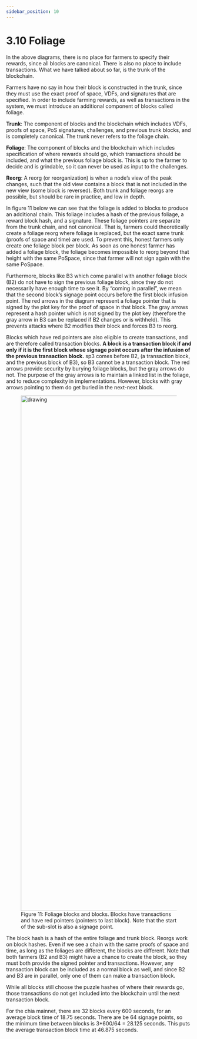 ```yaml
---
sidebar_position: 10
---
```


# 3.10 Foliage

In the above diagrams, there is no place for farmers to specify their rewards, since all blocks are canonical.
There is also no place to include transactions. What we have talked about so far, is the trunk of the blockchain.

Farmers have no say in how their block is constructed in the trunk, since they must use the exact proof of space, VDFs, and signatures that are specified.
In order to include farming rewards, as well as transactions in the system, we must introduce an additional component of blocks called foliage.

**Trunk**: The component of blocks and the blockchain which includes VDFs, proofs of space, PoS signatures, challenges,
and previous trunk blocks, and is completely canonical. The trunk never refers to the foliage chain.

**Foliage**: The component of blocks and the blockchain which includes specification of where rewards should go,
which transactions should be included, and what the previous foliage block is.
This is up to the farmer to decide and is grindable, so it can never be used as input to the challenges.

**Reorg**: A reorg (or reorganization) is when a node’s view of the peak changes, such that the old view contains a block that is not included in the new view (some block is reversed).
Both trunk and foliage reorgs are possible, but should be rare in practice, and low in depth.

In figure 11 below we can see that the foliage is added to blocks to produce an additional chain.
This foliage includes a hash of the previous foliage, a reward block hash, and a signature.
These foliage pointers are separate from the trunk chain, and not canonical.
That is, farmers could theoretically create a foliage reorg where foliage is replaced, but the exact same trunk (proofs of space and time) are used.
To prevent this, honest farmers only create one foliage block per block.
As soon as one honest farmer has added a foliage block, the foliage becomes impossible to reorg beyond
that height with the same PoSpace, since that farmer will not sign again with the same PoSpace. 

Furthermore, blocks like B3 which come parallel with another foliage block (B2)
do not have to sign the previous foliage block, since they do not necessarily have enough time to see it.
By “coming in parallel”, we mean that the second block’s signage point occurs before the first block infusion point.
The red arrows in the diagram represent a foliage pointer that is signed by the plot key for the proof of space in that block. 
The gray arrows represent a hash pointer which is not signed by the plot key (therefore the gray arrow in B3 can be replaced if B2 changes or is withheld).
This prevents attacks where B2 modifies their block and forces B3 to reorg. 

Blocks which have red pointers are also eligible to create transactions, and are therefore called transaction blocks.
__A block is a transaction block if and only if it is the first block whose signage point occurs after the infusion of the previous transaction block.__
sp3 comes before B2, (a transaction block, and the previous block of B3), so B3 cannot be a transaction block.
The red arrows provide security by burying foliage blocks, but the gray arrows do not.
The purpose of the gray arrows is to maintain a linked list in the foliage, and to reduce complexity in implementations. However, blocks with gray arrows pointing to them do get buried in the next-next block. 

<figure>
<img src="/img/foliage.png" alt="drawing" width="1400"/>
<figcaption>
Figure 11: Foliage blocks and blocks. Blocks have transactions and have red pointers (pointers to last block).
Note that the start of the sub-slot is also a signage point.
</figcaption>
</figure>

The block hash is a hash of the entire foliage and trunk block. 
Reorgs work on block hashes.
Even if we see a chain with the same proofs of space and time, as long as the foliages are different, the blocks are different.
Note that both farmers (B2 and B3) might have a chance to create the block, so they must both provide the signed pointer and transactions.
However, any transaction block can be included as a normal block as well, and since B2 and B3 are in parallel, only one of them can make a transaction block.

While all blocks still choose the puzzle hashes of where their rewards go, those transactions do not get included into the blockchain until the next transaction block. 

For the chia mainnet, there are 32 blocks every 600 seconds, for an average block time of 18.75 seconds.
There are be 64 signage points, so the minimum time between blocks is 3*600/64 = 28.125 seconds.
This puts the average transaction block time at 46.875 seconds. 
